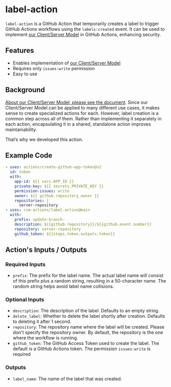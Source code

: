 # label-action

`label-action` is a GitHub Action that temporarily creates a label to trigger GitHub Actions workflows using the `labels:created` event.
It can be used to implement [our Client/Server Model](https://github.com/csm-actions/docs) in GitHub Actions, enhancing security.

## Features

- Enables implementation of [our Client/Server Model](https://github.com/csm-actions/docs)
- Requires only `issues:write` permission
- Easy to use

## Background

[About our Client/Server Model, please see the document](https://github.com/csm-actions/docs).
Since our Client/Server Model can be applied to many different use cases, it makes sense to create specialized actions for each.
However, label creation is a common step across all of them.
Rather than implementing it separately in each action, encapsulating it in a shared, standalone action improves maintainability.

That’s why we developed this action.

## Example Code

```yaml
- uses: actions/create-github-app-token@v2
  id: token
  with:
    app-id: ${{ vars.APP_ID }}
    private-key: ${{ secrets.PRIVATE_KEY }}
    permission-issues: write
    owner: ${{ github.repository_owner }}
    repositories: |
      server-repository
- uses: csm-actions/label-action@main
  with:
    prefix: update-branch-
    description: ${{github.repository}}/${{github.event.number}}
    repository: server-repository
    github_token: ${{steps.token.outputs.token}}
```

## Action's Inputs / Outputs

### Required Inputs

- `prefix`: The prefix for the label name. The actual label name will consist of this prefix plus a random string, resulting in a 50-character name. The random string helps avoid label name collisions.

### Optional Inputs

- `description`: The description of the label. Defaults to an empty string.
- `delete_label`: Whether to delete the label shortly after creation. Defaults to deleting it after 1 second.
- `repository`: The repository name where the label will be created. Please don't specify the repository owner. By default, the repository is the one where the workflow is running.
- `github_token`: The GitHub Access Token used to create the label. The default is a GitHub Actions token. The permission `issues:write` is required

### Outputs

- `label_name`: The name of the label that was created.
